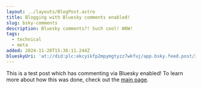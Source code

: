 ```yaml
---
layout: ../layouts/BlogPost.astro
title: Blogging with Bluesky comments enabled!
slug: bsky-comments
description: Bluesky comments?! Such cool! WOW!
tags:
  - technical
  - meta
added: 2024-11-28T15:36:11.244Z
blueskyUri: 'at://did:plc:ekcyikfp2mpymgtyzz7wkfuj/app.bsky.feed.post/3lbzgeshvqs2p'
---
```


This is a test post which has commenting via Bluesky enabled!
To learn more about how this was done, check out the [main page](https://blahg-bsky.netlify.app).
